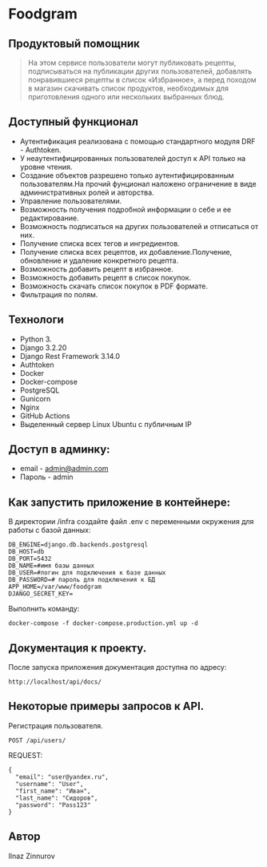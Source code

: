 # Foodgram

## Продуктовый помощник

> На этом сервисе пользователи могут публиковать рецепты, подписываться на публикации других пользователей,
добавлять понравившиеся рецепты в список «Избранное», а перед походом в магазин скачивать список продуктов,
необходимых для приготовления одного или нескольких выбранных блюд.


## Доступный функционал

- Аутентификация реализована с помощью стандартного модуля DRF - Authtoken.
- У неаутентифицированных пользователей доступ к API только на уровне чтения.
- Создание объектов разрешено только аутентифицированным пользователям.На прочий фунционал наложено ограничение в виде административных ролей и авторства.
- Управление пользователями.
- Возможность получения подробной информации о себе и ее редактирование.
- Возможность подписаться на других пользователей и отписаться от них.
- Получение списка всех тегов и ингредиентов.
- Получение списка всех рецептов, их добавление.Получение, обновление и удаление конкретного рецепта.
- Возможность добавить рецепт в избранное.
- Возможность добавить рецепт в список покупок.
- Возможность скачать список покупок в PDF формате.
- Фильтрация по полям.

## Технологи

- Python 3.
- Django 3.2.20
- Django Rest Framework 3.14.0
- Authtoken
- Docker
- Docker-compose
- PostgreSQL
- Gunicorn
- Nginx
- GitHub Actions
- Выделенный сервер Linux Ubuntu с публичным IP

## Доступ в админку:

- email - admin@admin.com
- Пароль - admin

## Как запустить приложение в контейнере:

В директории /infra создайте файл .env с переменными окружения для работы с базой данных:

```
DB_ENGINE=django.db.backends.postgresql
DB_HOST=db
DB_PORT=5432
DB_NAME=#имя базы данных
DB_USER=#логин для подключения к базе данных
DB_PASSWORD=# пароль для подключения к БД
APP_HOME=/var/www/foodgram
DJANGO_SECRET_KEY=
```

Выполнить команду:
```
docker-compose -f docker-compose.production.yml up -d
```

## Документация к проекту.

После запуска приложения документация доступна по адресу:

```
http://localhost/api/docs/
```

## Некоторые примеры запросов к API.

Регистрация пользователя.

```
POST /api/users/
```

REQUEST:

```
{
  "email": "user@yandex.ru",
  "username": "User",
  "first_name": "Иван",
  "last_name": "Сидоров",
  "password": "Pass123"
}
```
## Автор 

Ilnaz Zinnurov
